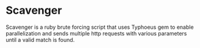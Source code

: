 # Scavenger
Scavenger is a ruby brute forcing script that uses Typhoeus gem to enable parallelization and sends multiple http requests with various parameters until a valid match is found.
